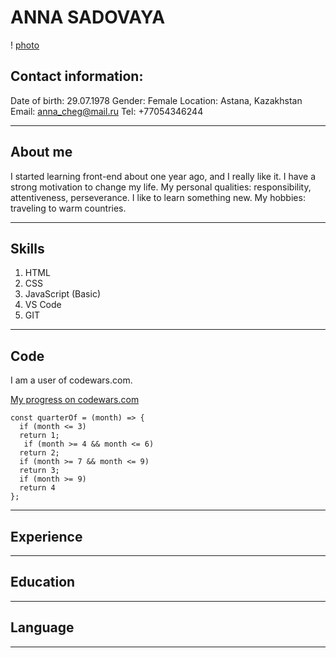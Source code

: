 # ANNA SADOVAYA
! [photo](/img/anna.jpg "Photo")
## Contact information:
Date of birth: 29.07.1978
Gender: Female
Location: Astana, Kazakhstan
Email: anna_cheg@mail.ru
Tel: +77054346244
________________________________________________________________________________________________________________

## About me
I started learning front-end about one year ago, and I really like it.
I have a strong motivation to change my life.
My personal qualities: responsibility, attentiveness, perseverance.
I like to learn something new.
My hobbies: traveling to warm countries.
________________________________________________________________________________________________________________

## Skills
1. HTML
2. CSS
3. JavaScript (Basic)
4. VS Code
5. GIT
________________________________________________________________________________________________________________

## Code
I am a user of codewars.com. 

[My progress on codewars.com](https://www.codewars.com/users/rsschool_996a9d6e82893a5c) 

```
const quarterOf = (month) => {
  if (month <= 3)
  return 1;
   if (month >= 4 && month <= 6)
  return 2;
  if (month >= 7 && month <= 9)
  return 3;
  if (month >= 9)
  return 4
};
```
________________________________________________________________________________________________________________

## Experience

________________________________________________________________________________________________________________

## Education

________________________________________________________________________________________________________________

## Language

________________________________________________________________________________________________________________
